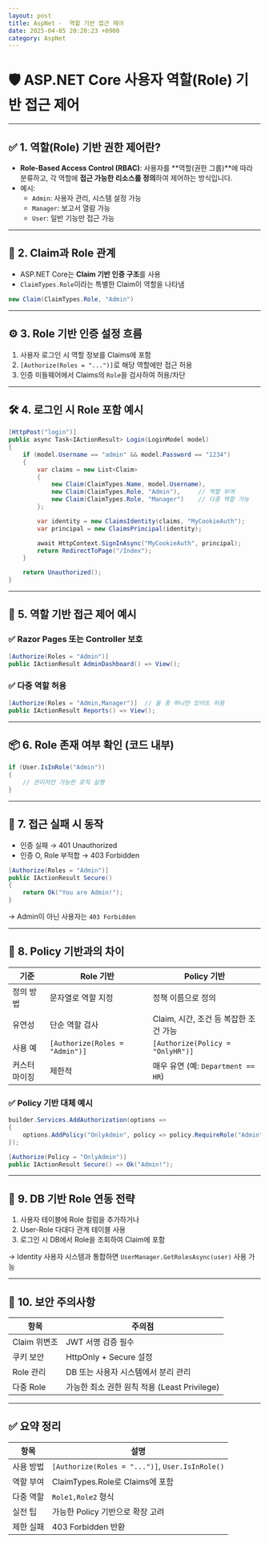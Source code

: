 ```yaml
---
layout: post
title: AspNet -  역할 기반 접근 제어
date: 2025-04-05 20:20:23 +0900
category: AspNet
---
```

# 🛡️ ASP.NET Core 사용자 역할(Role) 기반 접근 제어

---

## ✅ 1. 역할(Role) 기반 권한 제어란?

- **Role-Based Access Control (RBAC)**: 사용자를 **역할(권한 그룹)**에 따라 분류하고,
  각 역할에 **접근 가능한 리소스를 정의**하여 제어하는 방식입니다.
- 예시:
  - `Admin`: 사용자 관리, 시스템 설정 가능
  - `Manager`: 보고서 열람 가능
  - `User`: 일반 기능만 접근 가능

---

## 🔎 2. Claim과 Role 관계

- ASP.NET Core는 **Claim 기반 인증 구조**를 사용
- `ClaimTypes.Role`이라는 특별한 Claim이 역할을 나타냄

```csharp
new Claim(ClaimTypes.Role, "Admin")
```

---

## ⚙️ 3. Role 기반 인증 설정 흐름

1. 사용자 로그인 시 역할 정보를 Claims에 포함  
2. `[Authorize(Roles = "...")]`로 해당 역할에만 접근 허용  
3. 인증 미들웨어에서 Claims의 `Role`을 검사하여 허용/차단

---

## 🛠️ 4. 로그인 시 Role 포함 예시

```csharp
[HttpPost("login")]
public async Task<IActionResult> Login(LoginModel model)
{
    if (model.Username == "admin" && model.Password == "1234")
    {
        var claims = new List<Claim>
        {
            new Claim(ClaimTypes.Name, model.Username),
            new Claim(ClaimTypes.Role, "Admin"),     // 역할 부여
            new Claim(ClaimTypes.Role, "Manager")    // 다중 역할 가능
        };

        var identity = new ClaimsIdentity(claims, "MyCookieAuth");
        var principal = new ClaimsPrincipal(identity);

        await HttpContext.SignInAsync("MyCookieAuth", principal);
        return RedirectToPage("/Index");
    }

    return Unauthorized();
}
```

---

## 🔐 5. 역할 기반 접근 제어 예시

### ✅ Razor Pages 또는 Controller 보호

```csharp
[Authorize(Roles = "Admin")]
public IActionResult AdminDashboard() => View();
```

### ✅ 다중 역할 허용

```csharp
[Authorize(Roles = "Admin,Manager")]  // 둘 중 하나만 있어도 허용
public IActionResult Reports() => View();
```

---

## 📦 6. Role 존재 여부 확인 (코드 내부)

```csharp
if (User.IsInRole("Admin"))
{
    // 관리자만 가능한 로직 실행
}
```

---

## 🚫 7. 접근 실패 시 동작

- 인증 실패 → 401 Unauthorized  
- 인증 O, Role 부적합 → 403 Forbidden

```csharp
[Authorize(Roles = "Admin")]
public IActionResult Secure()
{
    return Ok("You are Admin!");
}
```

→ Admin이 아닌 사용자는 `403 Forbidden`

---

## 🧩 8. Policy 기반과의 차이

| 기준 | Role 기반 | Policy 기반 |
|------|-----------|-------------|
| 정의 방법 | 문자열로 역할 지정 | 정책 이름으로 정의 |
| 유연성 | 단순 역할 검사 | Claim, 시간, 조건 등 복잡한 조건 가능 |
| 사용 예 | `[Authorize(Roles = "Admin")]` | `[Authorize(Policy = "OnlyHR")]` |
| 커스터마이징 | 제한적 | 매우 유연 (예: `Department == HR`) |

### ✅ Policy 기반 대체 예시

```csharp
builder.Services.AddAuthorization(options =>
{
    options.AddPolicy("OnlyAdmin", policy => policy.RequireRole("Admin"));
});
```

```csharp
[Authorize(Policy = "OnlyAdmin")]
public IActionResult Secure() => Ok("Admin!");
```

---

## 🧠 9. DB 기반 Role 연동 전략

1. 사용자 테이블에 Role 컬럼을 추가하거나  
2. User-Role 다대다 관계 테이블 사용  
3. 로그인 시 DB에서 Role을 조회하여 Claim에 포함

→ Identity 사용자 시스템과 통합하면 `UserManager.GetRolesAsync(user)` 사용 가능

---

## 🔐 10. 보안 주의사항

| 항목 | 주의점 |
|------|--------|
| Claim 위변조 | JWT 서명 검증 필수 |
| 쿠키 보안 | HttpOnly + Secure 설정 |
| Role 관리 | DB 또는 사용자 시스템에서 분리 관리 |
| 다중 Role | 가능한 최소 권한 원칙 적용 (Least Privilege) |

---

## ✅ 요약 정리

| 항목 | 설명 |
|------|------|
| 사용 방법 | `[Authorize(Roles = "...")]`, `User.IsInRole()` |
| 역할 부여 | ClaimTypes.Role로 Claims에 포함 |
| 다중 역할 | `Role1,Role2` 형식 |
| 실전 팁 | 가능한 Policy 기반으로 확장 고려 |
| 제한 실패 | 403 Forbidden 반환 |